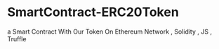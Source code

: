 # SmartContract-ERC20Token
a Smart Contract With Our Token On Ethereum Network , Solidity , JS , Truffle 
